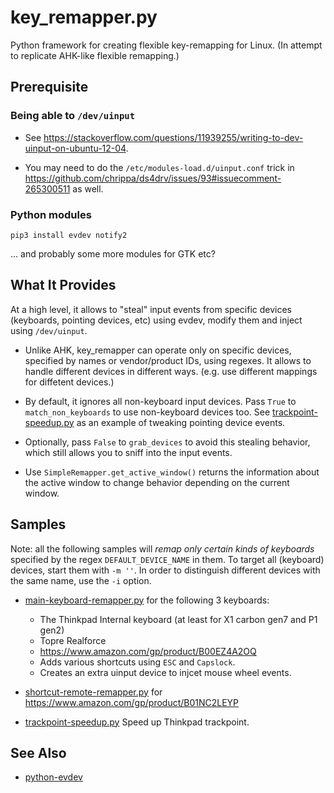 # key_remapper.py

Python framework for creating flexible key-remapping for Linux.
(In attempt to replicate AHK-like flexible remapping.)

## Prerequisite

### Being able to `/dev/uinput`

- See https://stackoverflow.com/questions/11939255/writing-to-dev-uinput-on-ubuntu-12-04.

- You may need to do the `/etc/modules-load.d/uinput.conf` trick in
https://github.com/chrippa/ds4drv/issues/93#issuecomment-265300511 as well.

### Python modules

```
pip3 install evdev notify2
```
... and probably some more modules for GTK etc?

## What It Provides

At a high level, it allows to "steal" input events from specific devices
(keyboards, pointing devices, etc) using evdev, modify them and inject using `/dev/uinput`.

- Unlike AHK, key_remapper can operate only on specific devices, specified by names or vendor/product IDs, using
  regexes. It allows to handle different devices in different ways. (e.g. use different mappings for diffetent
  devices.)

- By default, it ignores all non-keyboard input devices.
  Pass `True` to `match_non_keyboards` to use non-keyboard devices too.
  See [trackpoint-speedup.py](trackpoint-speedup.py) as an example of
  tweaking pointing device events.

- Optionally, pass `False` to `grab_devices` to avoid this stealing behavior, which still
  allows you to sniff into the input events.

- Use `SimpleRemapper.get_active_window()` returns the information about the active window
  to change behavior depending on the current window.

## Samples
 
Note: all the following samples will _remap only certain kinds of keyboards_ specified
by the regex `DEFAULT_DEVICE_NAME` in them. To target all (keyboard) devices, start them
with `-m ''`. In order to distinguish different devices with the same name,
use the `-i` option.

 - [main-keyboard-remapper.py](main-keyboard-remapper.py) for the following 3 keyboards:
   - The Thinkpad Internal keyboard (at least for X1 carbon gen7 and P1 gen2)
   - Topre Realforce
   - https://www.amazon.com/gp/product/B00EZ4A2OQ
   - Adds various shortcuts using `ESC` and `Capslock`.
   - Creates an extra uinput device to injcet mouse wheel events.

 - [shortcut-remote-remapper.py](shortcut-remote-remapper.py) for https://www.amazon.com/gp/product/B01NC2LEYP
 - [trackpoint-speedup.py](trackpoint-speedup.py) Speed up Thinkpad trackpoint.
 
 ## See Also
 
 - [python-evdev](https://python-evdev.readthedocs.io/en/latest/)
 